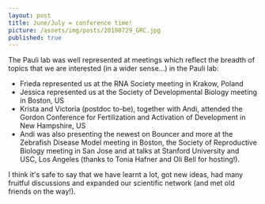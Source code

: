 ```yaml
---
layout: post
title: June/July = conference time!
picture: /assets/img/posts/20190729_GRC.jpg
published: true
---
```

The Pauli lab was well represented at meetings which reflect the breadth of topics that we are interested (in a wider sense...) in the Pauli lab:
- Frieda represented us at the RNA Society meeting in Krakow, Poland
- Jessica represented us at the Society of Developmental Biology meeting in Boston, US
- Krista and Victoria (postdoc to-be), together with Andi, attended the Gordon Conference for Fertilization and Activation of Development in New Hampshire, US
- Andi was also presenting the newest on Bouncer and more at the Zebrafish Disease Model meeting in Boston, the Society of Reproductive Biology meeting in San Jose and at talks at Stanford University and USC, Los Angeles (thanks to Tonia Hafner and Oli Bell for hosting!).

I think it's safe to say that we have learnt a lot, got new ideas, had many fruitful discussions and expanded our scientific network (and met old friends on the way!). 
